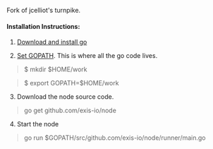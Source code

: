 Fork of jcelliot's turnpike. 

#### Installation Instructions:
1. [Download and install go](http://www.jeffduckett.com/blog/55096fe3c6b86364cef12da5/installing-go-1-4-2-on-ubuntu-(trusty)-14-04.html)

2. [Set GOPATH](https://golang.org/doc/code.html). This is where all the go code lives. 

> $ mkdir $HOME/work

> $ export GOPATH=$HOME/work

3. Download the node source code.

> go get github.com/exis-io/node

4. Start the node
> go run $GOPATH/src/github.com/exis-io/node/runner/main.go
